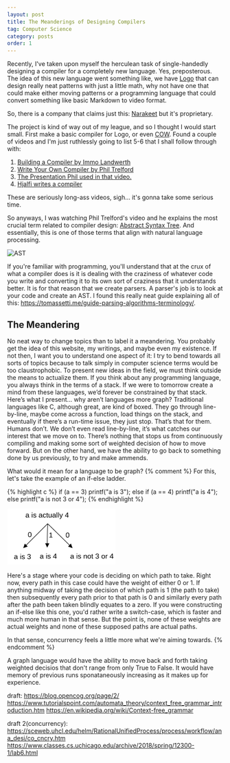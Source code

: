 ```yaml
---
layout: post
title: The Meanderings of Designing Compilers
tag: Computer Science
category: posts
order: 1
---
```

Recently, I've taken upon myself the herculean task of single-handedly designing a compiler for a completely new language. Yes, preposterous. The idea of this new language went something like, we have [Logo](https://en.wikipedia.org/wiki/Logo_(programming_language)) that can design really neat patterns with just a little math, why not have one that could make either moving patterns or a programming language that could convert something like basic Markdown to video format.

So, there is a company that claims just this: [Narakeet](https://www.narakeet.com) but it's proprietary.

The project is kind of way out of my league, and so I thought I would start small. First make a basic compiler for Logo, or even [COW](https://esolangs.org/wiki/COW). Found a couple of videos and I'm just ruthlessly going to list 5-6 that I shall follow through with:
1. [Building a Compiler by Immo Landwerth](https://www.youtube.com/watch?v=wgHIkdUQbp0&list=PLRAdsfhKI4OWNOSfS7EUu5GRAVmze1t2y)
2. [Write Your Own Compiler by Phil Trelford](https://youtu.be/-E2tu3MqR24)
3. [The Presentation Phil used in that video.](https://www.slideshare.net/ptrelford)
4. [Hjalfi writes a compiler](https://youtu.be/iUarU8Fhvug)

These are seriously long-ass videos, sigh... it's gonna take some serious time.

So anyways, I was watching Phil Trelford's video and he explains the most crucial term related to compiler design: [Abstract Syntax Tree](https://en.wikipedia.org/wiki/Abstract_syntax_tree). And essentially, this is one of those terms that align with natural language processing.

![AST](https://i.stack.imgur.com/JDAbW.png)

If you're familiar with programming, you'll understand that at the crux of what a compiler does is it is dealing with the craziness of whatever code you write and converting it to its own sort of craziness that it understands better. It is for that reason that we create parsers. A parser's job is to look at your code and create an AST. I found this really neat guide explaining all of this: <https://tomassetti.me/guide-parsing-algorithms-terminology/>.

## The Meandering

No neat way to change topics than to label it a meandering. You probably get the idea of this website, my writings, and maybe even my existence. If not then, I want you to understand one aspect of it: I try to bend towards all sorts of topics because to talk simply in computer science terms would be too claustrophobic. To present new ideas in the field, we must think outside the means to actualize them. If you think about any programming language, you always think in the terms of a stack. If we were to tomorrow create a mind from these languages, we’d forever be constrained by that stack. Here’s what I present… why aren’t languages more graph? Traditional languages like C, although great, are kind of boxed. They go through line-by-line, maybe come across a function, load things on the stack, and eventually if there’s a run-time issue, they just stop. That’s that for them. Humans don’t. We don’t even read line-by-line, it’s what catches our interest that we move on to. There’s nothing that stops us from continuously compiling and making some sort of weighted decision of how to move forward. But on the other hand, we have the ability to go back to something done by us previously, to try and make ammends.

What would it mean for a language to be graph? 
{% comment %}
For this, let's take the example of an if-else ladder.

{% highlight c %}
if (a == 3)
	printf("a is 3");
else if (a == 4)
	printf("a is 4");
else
	printf("a is not 3 or 4");
{% endhighlight %}

<img alt="if-else weights"
src="/images/2020/if-else.png" height="50%" width="50%">

Here's a stage where your code is deciding on which path to take. Right now, every path in this case could have the weight of either 0 or 1. If anything midway of taking the decision of which path is 1 (the path to take) then subsequently every path prior to that path is 0 and similarly every path after the path been taken blindly equates to a zero. If you were constructing an if-else like this one, you'd rather write a switch-case, which is faster and much more human in that sense. But the point is, none of these weights are actual weights and none of these supposed paths are actual paths.

In that sense, concurrency feels a little more what we're aiming towards.
{% endcomment %}

A graph language would have the ability to move back and forth taking weighted decisios that don't range from only True to False. It would have memory of previous runs sponataneously increasing as it makes up for experience.

draft: <https://blog.opencog.org/page/2/>
<https://www.tutorialspoint.com/automata_theory/context_free_grammar_introduction.htm>
<https://en.wikipedia.org/wiki/Context-free_grammar>

draft 2(concurrency):
<https://sceweb.uhcl.edu/helm/RationalUnifiedProcess/process/workflow/ana_desi/co_cncry.htm>
<https://www.classes.cs.uchicago.edu/archive/2018/spring/12300-1/lab6.html>
